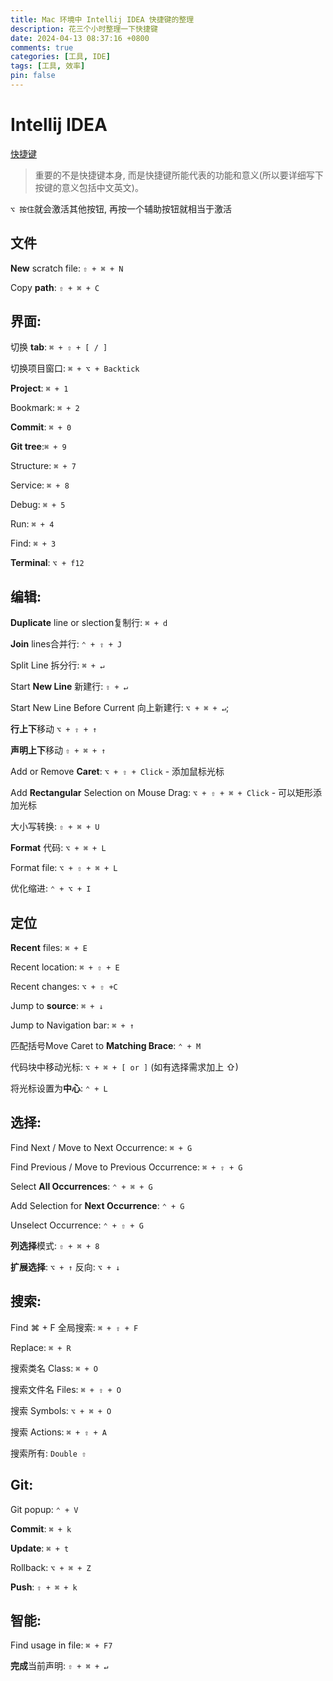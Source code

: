 ```yaml
---
title: Mac 环境中 Intellij IDEA 快捷键的整理
description: 花三个小时整理一下快捷键
date: 2024-04-13 08:37:16 +0800
comments: true
categories: [工具, IDE]
tags: [工具, 效率]
pin: false 
---
```


# Intellij IDEA

[快捷键](jetbrains://idea/settings?name=Keymap)



> 重要的不是快捷键本身, 而是快捷键所能代表的功能和意义(所以要详细写下按键的意义包括中文英文)。



`⌥ 按住`就会激活其他按钮, 再按一个辅助按钮就相当于激活



## 文件

**New** scratch file: `⇧ + ⌘ + N`

Copy **path**: `⇧ + ⌘ + C`



## 界面:

切换 **tab**: `⌘ + ⇧ + [ / ]`

切换项目窗口: `⌘ + ⌥ + Backtick` 

**Project**: `⌘ + 1`

Bookmark: `⌘ + 2`

**Commit**: `⌘ + 0`

**Git tree**:`⌘ + 9`

Structure: `⌘ + 7`

Service: `⌘ + 8`

Debug: `⌘ + 5`

Run: `⌘ + 4`

Find: `⌘ + 3`

**Terminal**: `⌥ + f12`





## 编辑:

**Duplicate** line or slection复制行: `⌘ + d`

**Join** lines合并行:  `⌃ + ⇧ + J`



Split Line 拆分行: `⌘ + ↵`

Start **New Line** 新建行: `⇧ + ↵`

Start New Line Before Current 向上新建行: `⌥ + ⌘ + ↵`;



**行上下**移动 `⌥ + ⇧ + ↑`

**声明上下**移动 `⇧ + ⌘ + ↑`



Add or Remove **Caret**: `⌥ + ⇧ + Click` - 添加鼠标光标

Add **Rectangular** Selection on Mouse Drag: `⌥ + ⇧ + ⌘ + Click` - 可以矩形添加光标



大小写转换: `⇧ + ⌘ + U`

**Format** 代码: `⌥ + ⌘ + L`

Format file: `⌥ + ⇧ + ⌘ + L`

优化缩进: `⌃ + ⌥ + I`



## 定位

**Recent** files: `⌘ + E`

Recent location: `⌘ + ⇧ + E`

Recent changes: `⌥ + ⇧ +C`



Jump to **source**: `⌘ + ↓`

Jump to Navigation bar: `⌘ + ↑`



匹配括号Move Caret to **Matching Brace**: `⌃ + M`

代码块中移动光标: `⌥ + ⌘ + [ or ]` (如有选择需求加上 ⇧)

将光标设置为**中心**: `⌃ + L`



## 选择:

Find Next / Move to Next Occurrence: `⌘ + G`

Find Previous / Move to Previous Occurrence: `⌘ + ⇧ + G`

Select **All Occurrences**: `⌃ + ⌘ + G`

Add Selection for **Next Occurrence**: `⌃ + G`

Unselect Occurrence: `⌃ + ⇧ + G`



**列选择**模式: `⇧ + ⌘ + 8`



**扩展选择**: `⌥ + ↑` 反向: `⌥ + ↓`



## 搜索:

Find ⌘ + F 全局搜索: `⌘ + ⇧ + F`

Replace: `⌘ + R`

搜索类名 Class: `⌘ + O`

搜索文件名 Files: `⌘ + ⇧ + O`

搜索 Symbols: `⌥ + ⌘ + O`

搜索 Actions: `⌘ + ⇧ + A`

搜索所有: `Double ⇧`

## Git:

Git popup: `⌃ + V`

**Commit**: `⌘ + k`

**Update**: `⌘ + t`

Rollback: `⌥ + ⌘ + Z`

**Push**: `⇧ + ⌘ + k`



## 智能:

Find usage in file: `⌘ + F7`

**完成**当前声明: `⇧ + ⌘ + ↵`
